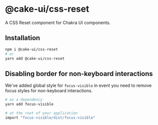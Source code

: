# @cake-ui/css-reset

A CSS Reset component for Chakra UI components.

## Installation

```sh
npm i @cake-ui/css-reset
# or
yarn add @cake-ui/css-reset
```

## Disabling border for non-keyboard interactions

We've added global style for `focus-visible` in event you need to remove focus
styles for non-keyboard interactions.

```bash
# as a dependency
yarn add focus-visible

# at the root of your application
import "focus-visible/dist/focus-visible"
```

